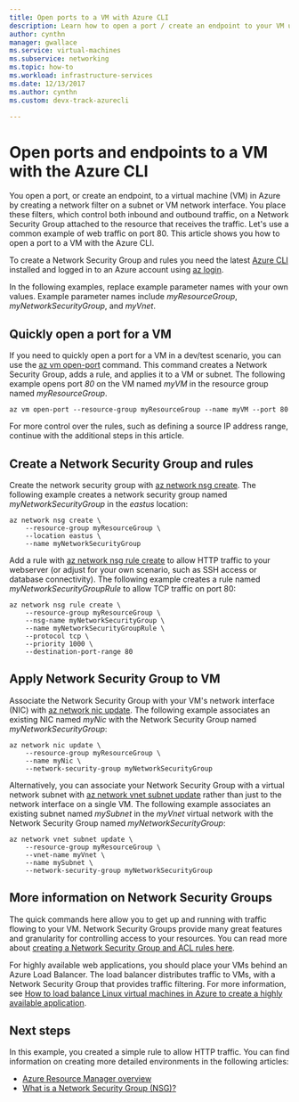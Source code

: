 ```yaml
---
title: Open ports to a VM with Azure CLI 
description: Learn how to open a port / create an endpoint to your VM using the Azure CLI.
author: cynthn
manager: gwallace
ms.service: virtual-machines
ms.subservice: networking
ms.topic: how-to
ms.workload: infrastructure-services
ms.date: 12/13/2017
ms.author: cynthn 
ms.custom: devx-track-azurecli

---
```

# Open ports and endpoints to a VM with the Azure CLI

You open a port, or create an endpoint, to a virtual machine (VM) in Azure by creating a network filter on a subnet or VM network interface. You place these filters, which control both inbound and outbound traffic, on a Network Security Group attached to the resource that receives the traffic. Let's use a common example of web traffic on port 80. This article shows you how to open a port to a VM with the Azure CLI. 


To create a Network Security Group and rules you need the latest [Azure CLI](/cli/azure/install-az-cli2) installed and logged in to an Azure account using [az login](/cli/azure/reference-index).

In the following examples, replace example parameter names with your own values. Example parameter names include *myResourceGroup*, *myNetworkSecurityGroup*, and *myVnet*.


## Quickly open a port for a VM
If you need to quickly open a port for a VM in a dev/test scenario, you can use the [az vm open-port](/cli/azure/vm) command. This command creates a Network Security Group, adds a rule, and applies it to a VM or subnet. The following example opens port *80* on the VM named *myVM* in the resource group named *myResourceGroup*.

```azurecli
az vm open-port --resource-group myResourceGroup --name myVM --port 80
```

For more control over the rules, such as defining a source IP address range, continue with the additional steps in this article.


## Create a Network Security Group and rules
Create the network security group with [az network nsg create](/cli/azure/network/nsg). The following example creates a network security group named *myNetworkSecurityGroup* in the *eastus* location:

```azurecli
az network nsg create \
    --resource-group myResourceGroup \
    --location eastus \
    --name myNetworkSecurityGroup
```

Add a rule with [az network nsg rule create](/cli/azure/network/nsg/rule) to allow HTTP traffic to your webserver (or adjust for your own scenario, such as SSH access or database connectivity). The following example creates a rule named *myNetworkSecurityGroupRule* to allow TCP traffic on port 80:

```azurecli
az network nsg rule create \
    --resource-group myResourceGroup \
    --nsg-name myNetworkSecurityGroup \
    --name myNetworkSecurityGroupRule \
    --protocol tcp \
    --priority 1000 \
    --destination-port-range 80
```


## Apply Network Security Group to VM
Associate the Network Security Group with your VM's network interface (NIC) with [az network nic update](/cli/azure/network/nic). The following example associates an existing NIC named *myNic* with the Network Security Group named *myNetworkSecurityGroup*:

```azurecli
az network nic update \
    --resource-group myResourceGroup \
    --name myNic \
    --network-security-group myNetworkSecurityGroup
```

Alternatively, you can associate your Network Security Group with a virtual network subnet with [az network vnet subnet update](/cli/azure/network/vnet/subnet) rather than just to the network interface on a single VM. The following example associates an existing subnet named *mySubnet* in the *myVnet* virtual network with the Network Security Group named *myNetworkSecurityGroup*:

```azurecli
az network vnet subnet update \
    --resource-group myResourceGroup \
    --vnet-name myVnet \
    --name mySubnet \
    --network-security-group myNetworkSecurityGroup
```

## More information on Network Security Groups
The quick commands here allow you to get up and running with traffic flowing to your VM. Network Security Groups provide many great features and granularity for controlling access to your resources. You can read more about [creating a Network Security Group and ACL rules here](tutorial-virtual-network.md#secure-network-traffic).

For highly available web applications, you should place your VMs behind an Azure Load Balancer. The load balancer distributes traffic to VMs, with a Network Security Group that provides traffic filtering. For more information, see [How to load balance Linux virtual machines in Azure to create a highly available application](tutorial-load-balancer.md).

## Next steps
In this example, you created a simple rule to allow HTTP traffic. You can find information on creating more detailed environments in the following articles:

* [Azure Resource Manager overview](../../azure-resource-manager/management/overview.md)
* [What is a Network Security Group (NSG)?](../../virtual-network/network-security-groups-overview.md)